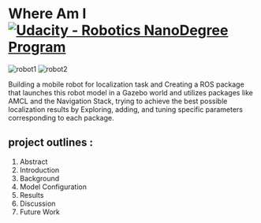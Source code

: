 # Where Am I    [![Udacity - Robotics NanoDegree Program](https://s3-us-west-1.amazonaws.com/udacity-robotics/Extra+Images/RoboND_flag.png)](https://www.udacity.com/robotics)

![robot1](https://github.com/mohamedsayedantar/udacity_bot/blob/master/images/R1.png)
![robot2](https://github.com/mohamedsayedantar/udacity_bot/blob/master/images/R2.png)


Building a mobile robot for localization task and Creating a ROS package that launches this robot model in a Gazebo world and utilizes packages like AMCL and the Navigation Stack, trying to achieve the best possible localization results by Exploring, adding, and tuning specific parameters corresponding to each package.

## project outlines :
1. Abstract
2. Introduction
3. Background
4. Model Configuration
5. Results
6. Discussion
7. Future Work




